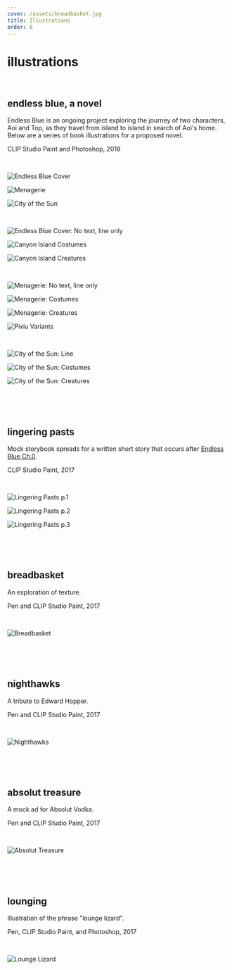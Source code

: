 ```yaml
---
cover: /assets/breadbasket.jpg
title: Illustrations
order: 0
---
```

# illustrations

<br>

## endless blue, a novel

Endless Blue is an ongoing project exploring the journey of two characters, Aoi and Top, as they travel from island to island in search of Aoi's home. Below are a series of book illustrations for a proposed novel.

CLIP Studio Paint and Photoshop, 2018

<br>

![Endless Blue Cover](https://mir-s3-cdn-cf.behance.net/project_modules/max_1200/12ef1465865505.5b0325c1515a7.jpg)

![Menagerie](https://mir-s3-cdn-cf.behance.net/project_modules/max_1200/440d2f65865505.5b0325c150731.jpg)

![City of the Sun](https://mir-s3-cdn-cf.behance.net/project_modules/max_1200/d3960d65865505.5b0325c14f6e3.jpg)

<br>

![Endless Blue Cover: No text, line only](https://mir-s3-cdn-cf.behance.net/project_modules/max_1200/2333ff65865505.5b0325c14feb6.jpg)

![Canyon Island Costumes](https://mir-s3-cdn-cf.behance.net/project_modules/max_1200/aa763f65865505.5b0325c14e9ab.jpg)

![Canyon Island Creatures](https://mir-s3-cdn-cf.behance.net/project_modules/max_1200/2ec72065865505.5b0325c14f14b.jpg)

<br>

![Menagerie: No text, line only](https://mir-s3-cdn-cf.behance.net/project_modules/max_1200/637ab665865505.5b0325c14e1ad.jpg)

![Menagerie: Costumes](https://mir-s3-cdn-cf.behance.net/project_modules/max_1200/a24dea65865505.5b0325c151d71.jpg)

![Menagerie: Creatures](https://mir-s3-cdn-cf.behance.net/project_modules/max_1200/6438c565865505.5b0325c150cca.jpg)

![Pixiu Variants](https://mir-s3-cdn-cf.behance.net/project_modules/max_1200/51c70f65865505.5b0325c14d9f4.jpg)

<br>

![City of the Sun: Line](https://mir-s3-cdn-cf.behance.net/project_modules/max_1200/bc5d7a65865505.5b0325c151155.jpg)

![City of the Sun: Costumes](https://mir-s3-cdn-cf.behance.net/project_modules/max_1200/349a1065865505.5b0325c14d241.jpg)

![City of the Sun: Creatures](https://mir-s3-cdn-cf.behance.net/project_modules/max_1200/320bc165865505.5b0325c1502ac.jpg)

<br>

<br>

<br>

## lingering pasts

Mock storybook spreads for a written short story that occurs after [Endless Blue Ch.0](https://karen-ye.com/portfolio/endless-blue/).

CLIP Studio Paint, 2017

<br>

![Lingering Pasts p.1](https://mir-s3-cdn-cf.behance.net/project_modules/max_1200/eee54862416993.5a8f58c60a155.jpg)

![Lingering Pasts p.2](https://mir-s3-cdn-cf.behance.net/project_modules/max_1200/c2693462416993.5a8f58c609d8a.jpg)

![Lingering Pasts p.3](https://mir-s3-cdn-cf.behance.net/project_modules/max_1200/d5a22862416993.5a8f58c609885.jpg)

<br>

<br>

<br>

## breadbasket

An exploration of texture.

Pen and CLIP Studio Paint, 2017

<br> 

![Breadbasket](https://mir-s3-cdn-cf.behance.net/project_modules/max_1200/b2382e61468895.5a6fc5110332b.jpg)

<br>

<br>

<br>

## nighthawks

A tribute to Edward Hopper.

Pen and CLIP Studio Paint, 2017

<br>

![Nighthawks](https://mir-s3-cdn-cf.behance.net/project_modules/1400/4e748f61469217.5a6fc7ce4699f.jpg)

<br>

<br>

<br>


## absolut treasure

A mock ad for Absolut Vodka.

Pen and CLIP Studio Paint, 2017

<br>

![Absolut Treasure](https://mir-s3-cdn-cf.behance.net/project_modules/max_1200/eedc2662378979.5a8e412a7e963.jpg)

<br>

<br>

<br>

## lounging

Illustration of the phrase "lounge lizard".

Pen, CLIP Studio Paint, and Photoshop, 2017

<br>

![Lounge Lizard](https://mir-s3-cdn-cf.behance.net/project_modules/max_1200/d1a77e62416297.5a8f42f7a853c.jpg)
